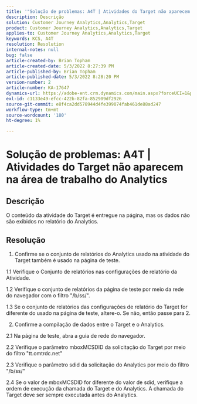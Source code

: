 ```yaml
---
title: '"Solução de problemas: A4T | Atividades do Target não aparecem na área de trabalho do Analytics.'
description: Descrição
solution: Customer Journey Analytics,Analytics,Target
product: Customer Journey Analytics,Analytics,Target
applies-to: Customer Journey Analytics,Analytics,Target
keywords: KCS, A4T
resolution: Resolution
internal-notes: null
bug: false
article-created-by: Brian Topham
article-created-date: 5/3/2022 8:27:39 PM
article-published-by: Brian Topham
article-published-date: 5/3/2022 8:28:20 PM
version-number: 2
article-number: KA-17647
dynamics-url: https://adobe-ent.crm.dynamics.com/main.aspx?forceUCI=1&pagetype=entityrecord&etn=knowledgearticle&id=fe385676-1fcb-ec11-a7b5-6045bd00db25
exl-id: c1133e49-efcc-422b-82fa-852909df2926
source-git-commit: e8f4ca2dd578944d4fe399074fab461de88ad247
workflow-type: tm+mt
source-wordcount: '180'
ht-degree: 1%

---
```


# Solução de problemas: A4T | Atividades do Target não aparecem na área de trabalho do Analytics

## Descrição

O conteúdo da atividade do Target é entregue na página, mas os dados não são exibidos no relatório do Analytics.

## Resolução


1. Confirme se o conjunto de relatórios do Analytics usado na atividade do Target também é usado na página de teste.

1.1 Verifique o Conjunto de relatórios nas configurações de relatório da Atividade.

1.2 Verifique o conjunto de relatórios da página de teste por meio da rede do navegador com o filtro &quot;/b/ss/&quot;.

1.3 Se o conjunto de relatórios das configurações de relatório do Target for diferente do usado na página de teste, altere-o. Se não, então passe para 2.

2. Confirme a compilação de dados entre o Target e o Analytics.

2.1 Na página de teste, abra a guia de rede do navegador.

2.2 Verifique o parâmetro mboxMCSDID da solicitação do Target por meio do filtro &quot;tt.omtrdc.net&quot;

2.3 Verifique o parâmetro sdid da solicitação do Analytics por meio do filtro &quot;/b/ss/&quot;

2.4 Se o valor de mboxMCSDID for diferente do valor de sdid, verifique a ordem de execução da chamada do Target e do Analytics. A chamada do Target deve ser sempre executada antes do Analytics.
